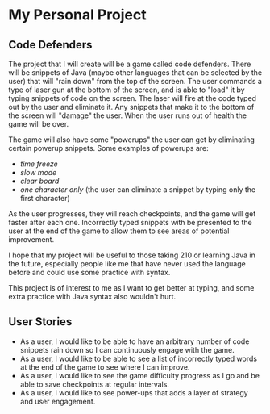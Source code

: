 # My Personal Project

## Code Defenders

The project that I will create will be a game called code defenders. There will be snippets of Java (maybe other languages that can be selected by the user) that will "rain down" from the top of the screen. The user commands a type of laser gun at the bottom of the screen, and is able to "load" it by typing snippets of code on the screen. The laser will fire at the code typed out by the user and eliminate it. Any snippets that make it to the bottom of the screen will "damage" the user. When the user runs out of health the game will be over.

The game will also have some "powerups" the user can get by eliminating certain powerup snippets. Some examples of powerups are:
- *time freeze*
- *slow mode*
- *clear board*
- *one character only* (the user can eliminate a snippet by typing only the first character)

As the user progresses, they will reach checkpoints, and the game will get faster after each one. Incorrectly typed snippets with be presented to the user at the end of the game to allow them to see areas of potential improvement.


I hope that my project will be useful to those taking 210 or learning Java in the future, especially people like me that have never used the language before and could use some practice with syntax.

This project is of interest to me as I want to get better at typing, and some extra practice with Java syntax also wouldn't hurt.

## User Stories

- As a user, I would like to be able to have an arbitrary number of code snippets rain down so I can continuously engage with the game.
- As a user, I would like to be able to see a list of incorrectly typed words at the end of the game to see where I can improve.
- As a user, I would like to see the game difficulty progress as I go and be able to save checkpoints at regular intervals.
- As a user, I would like to see power-ups that adds a layer of strategy and user engagement.

